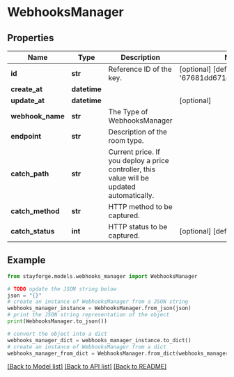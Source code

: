 # WebhooksManager


## Properties

Name | Type | Description | Notes
------------ | ------------- | ------------- | -------------
**id** | **str** | Reference ID of the key. | [optional] [default to '67681dd671c1f9c71e7c31e6']
**create_at** | **datetime** |  | 
**update_at** | **datetime** |  | [optional] 
**webhook_name** | **str** | The Type of WebhooksManager | 
**endpoint** | **str** | Description of the room type. | 
**catch_path** | **str** | Current price. If you deploy a price controller, this value will be updated automatically. | 
**catch_method** | **str** | HTTP method to be captured. | 
**catch_status** | **int** | HTTP status to be captured. | [optional] [default to 200]

## Example

```python
from stayforge.models.webhooks_manager import WebhooksManager

# TODO update the JSON string below
json = "{}"
# create an instance of WebhooksManager from a JSON string
webhooks_manager_instance = WebhooksManager.from_json(json)
# print the JSON string representation of the object
print(WebhooksManager.to_json())

# convert the object into a dict
webhooks_manager_dict = webhooks_manager_instance.to_dict()
# create an instance of WebhooksManager from a dict
webhooks_manager_from_dict = WebhooksManager.from_dict(webhooks_manager_dict)
```
[[Back to Model list]](../README.md#documentation-for-models) [[Back to API list]](../README.md#documentation-for-api-endpoints) [[Back to README]](../README.md)


